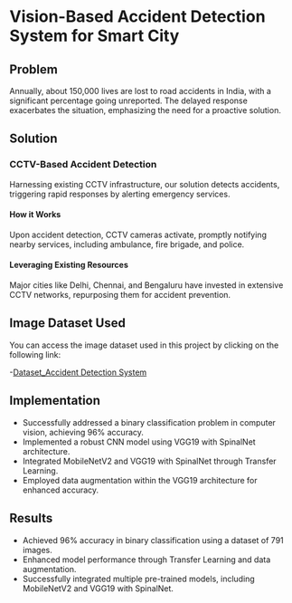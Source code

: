# Vision-Based Accident Detection System for Smart City

## Problem

Annually, about 150,000 lives are lost to road accidents in India, with a significant percentage going unreported. The delayed response exacerbates the situation, emphasizing the need for a proactive solution.

## Solution

### CCTV-Based Accident Detection

Harnessing existing CCTV infrastructure, our solution detects accidents, triggering rapid responses by alerting emergency services.

#### How it Works

Upon accident detection, CCTV cameras activate, promptly notifying nearby services, including ambulance, fire brigade, and police.

#### Leveraging Existing Resources

Major cities like Delhi, Chennai, and Bengaluru have invested in extensive CCTV networks, repurposing them for accident prevention.

## Image Dataset Used

You can access the image dataset used in this project by clicking on the following link:

  -[Dataset_Accident Detection System](https://drive.google.com/file/d/1QywDGut6JjEZV8gVkqtgqtwzxt_ne3_D/view?usp=sharing)

## Implementation

- Successfully addressed a binary classification problem in computer vision, achieving 96% accuracy.
- Implemented a robust CNN model using VGG19 with SpinalNet architecture.
- Integrated MobileNetV2 and VGG19 with SpinalNet through Transfer Learning.
- Employed data augmentation within the VGG19 architecture for enhanced accuracy.

## Results

- Achieved 96% accuracy in binary classification using a dataset of 791 images.
- Enhanced model performance through Transfer Learning and data augmentation.
- Successfully integrated multiple pre-trained models, including MobileNetV2 and VGG19 with SpinalNet.







